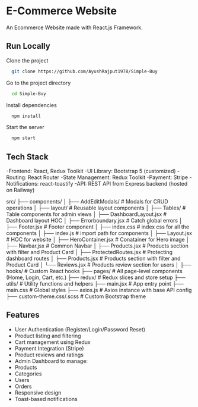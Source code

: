 # E-Commerce Website

An Ecommerce Website made with React.js Framework.

<!-- ## Demo -->

## Run Locally

Clone the project

```bash
  git clone https://github.com/AyushRajput1978/Simple-Buy
```

Go to the project directory

```bash
  cd Simple-Buy
```

Install dependencies

```bash
  npm install
```

Start the server

```bash
  npm start
```

## Tech Stack

-Frontend: React, Redux Toolkit
-UI Library: Bootstrap 5 (customized)
-Routing: React Router
-State Management: Redux Toolkit
-Payment: Stripe
-Notifications: react-toastify
-API: REST API from Express backend (hosted on Railway)


src/
├── components/
│   ├── AddEditModals/           # Modals for CRUD operations
│   ├── layout/                  # Reusable layout components
│   ├── Tables/                  # Table components for admin views
│   ├── DashboardLayout.jsx      # Dashboard layout HOC
│   ├── Errorboundary.jsx        # Catch global errors
│   ├── Footer.jsx               # Footer component
│   ├── index.css                # index css for all the components
│   ├── index.js                 # import path for components
│   ├── Layout.jsx               # HOC for website
│   ├── HeroContainer.jsx        # Conatainer for Hero image
│   ├── Navbar.jsx               # Common Navbar
│   ├── Products.jsx             # Products section with filter and Product Card
│   ├── ProtectedRoutes.jsx      # Protecting dashboard routes
│   ├── Products.jsx             # Products section with filter and Product Card
│   └── Reviews.jsx              # Products review section for users 
│
├── hooks/                       # Custom React hooks
├── pages/                       # All page-level components (Home, Login, Cart, etc.)
├── redux/                       # Redux slices and store setup
├── utils/                       # Utility functions and helpers
├── main.jsx                     # App entry point
├── main.css                     # Global styles
├── axios.js                     # Axios instance with base API config
├── custom-theme.css/.scss       # Custom Bootstrap theme


## Features
- User Authentication (Register/Login/Password Reset)
- Product listing and filtering
- Cart management using Redux
- Payment Integration (Stripe)
- Product reviews and ratings
- Admin Dashboard to manage:
- Products
- Categories
- Users
- Orders
- Responsive design
- Toast-based notifications


